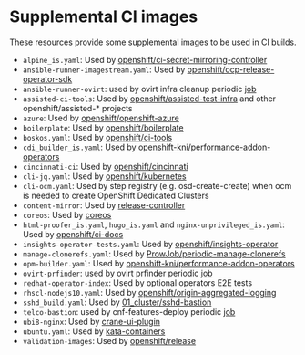 # Supplemental CI images

These resources provide some supplemental images to be used in CI builds.

- `alpine_is.yaml`: Used by [openshift/ci-secret-mirroring-controller](../../../ci-operator/config/openshift/ci-secret-mirroring-controller)
- `ansible-runner-imagestream.yaml`: Used by [openshift/ocp-release-operator-sdk](../../../ci-operator/config/openshift/ocp-release-operator-sdk)
- `ansible-runner-ovirt`: used by ovirt infra cleanup periodic [job](../../../ci-operator/config/openshift/cluster-api-provider-ovirt/)
- `assisted-ci-tools`: Used by [openshift/assisted-test-infra](../../../ci-operator/config/openshift/assisted-test-infra) and other openshift/assisted-* projects
- `azure`: Used by [openshift/openshift-azure](../../../ci-operator/config/openshift/openshift-azure)
- `boilerplate`: Used by [openshift/boilerplate](../../../ci-operator/config/openshift/boilerplate)
- `boskos.yaml`: Used by [openshift/ci-tools](../../../ci-operator/config/openshift/ci-tools)
- `cdi_builder_is.yaml`: Used by [openshift-kni/performance-addon-operators](../../../ci-operator/config/openshift-kni/performance-addon-operators)
- `cincinnati-ci`: Used by [openshift/cincinnati](../../../ci-operator/config/openshift/cincinnati)
- `cli-jq.yaml`: Used by [openshift/kubernetes](../../ci-operator/config/openshift/kubernetes)
- `cli-ocm.yaml`: Used by step registry (e.g. osd-create-create) when ocm is needed to create OpenShift Dedicated Clusters
- `content-mirror`: Used by [release-controller](../../build-clusters/common/release-controller)
- `coreos`: Used by [coreos](../../../ci-operator/config/coreos)
- `html-proofer_is.yaml`, `hugo_is.yaml` and `nginx-unprivileged_is.yaml`: Used by [openshift/ci-docs](../../ci-operator/config/openshift/ci-docs)
- `insights-operator-tests.yaml`: Used by [openshift/insights-operator](../../ci-operator/config/openshift/insights-operator)
- `manage-clonerefs.yaml`: Used by [ProwJob/periodic-manage-clonerefs](https://github.com/openshift/release/blob/968b1dca270336a548f87ccca6d96c9fd7940fbe/ci-operator/jobs/infra-periodics.yaml#L8)
- `opm-builder.yaml`: Used by [openshift-kni/performance-addon-operators](../../../ci-operator/config/openshift-kni/performance-addon-operators)
- `ovirt-prfinder`: used by ovirt prfinder periodic [job](../../../ci-operator/config/openshift/cluster-api-provider-ovirt/)
- `redhat-operator-index`: Used by optional operators E2E tests
- `rhscl-nodejs10.yaml`: Used by [openshift/origin-aggregated-logging](../../../ci-operator/config/openshift/origin-aggregated-logging)
- `sshd_build.yaml`: Used by [01_cluster/sshd-bastion](../../../clusters/build-clusters/01_cluster/sshd-bastion)
- `telco-bastion`: used by cnf-features-deploy periodic [job](../../../ci-operator/config/openshift-kni/cnf-features-deploy/)
- `ubi8-nginx`: Used by [crane-ui-plugin](../../../ci-operator/config/konveyor/crane-ui-plugin/)
- `ubuntu.yaml`: Used by [kata-containers](../../../ci-operator/config/kata-containers)
- `validation-images`: Used by [openshift/release](../../../ci-operator/config/openshift/release)
